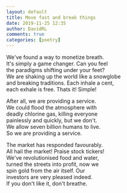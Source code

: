 ```yaml
---  
layout: default  
title: Move fast and break things  
date: 2019-11-25 12:35  
author: DavidRL  
comments: true  
categories: [poetry]  
---  
```


We've found a way to monetize breath.<br />It's simply a game changer. Can you feel<br />the paradigms shifting under your feet?<br />We are shaking up the world like a snowglobe<br />and breaking traditions. Each inhale a cent,<br />each exhale is free. Thats it! Simple!  



After all, we are providing a service.<br />We could flood the atmosphere with<br />deadly chlorine gas, killing everyone<br />painlessly and quickly, but we don't.<br />We allow seven billion humans to live.<br />So we are providing a service.  



The market has responded favourably.<br />All hail the market! Praise stock tickers!<br />We've revolutionised food and water,<br />turned the streets into profit, now we<br />spin gold from the air itself. Our<br />investors are very pleased indeed.<br />If you don't like it, don't breathe.  
